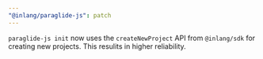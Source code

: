 ```yaml
---
"@inlang/paraglide-js": patch
---
```


`paraglide-js init` now uses the `createNewProject` API from `@inlang/sdk` for creating new projects. This resulits in higher reliability.
